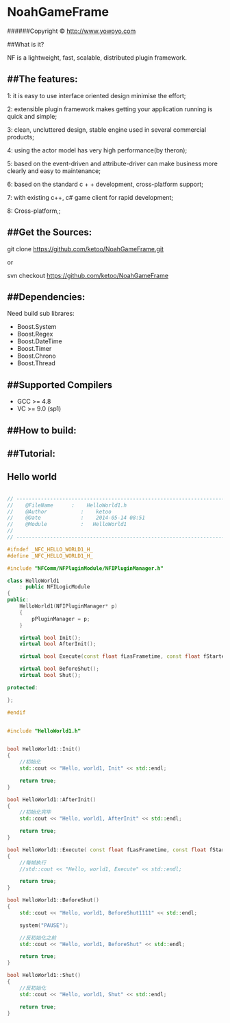 NoahGameFrame
=============
######Copyright © http://www.yowoyo.com

##What is it?

NF is a lightweight, fast, scalable, distributed plugin framework.

##The features:
-------------------

<p>1: it is easy to use interface oriented design minimise the effort;</p>
<p>2: extensible plugin framework makes getting your application running is quick and simple;</p>
<p>3: clean, uncluttered design, stable engine used in several commercial products;</p>
<p>4: using the actor model has very high performance(by theron);</p>
<p>5: based on the event-driven and attribute-driver can make business more clearly and easy to maintenance;</p>
<p>6: based on the standard c + + development, cross-platform support;</p>
<p>7: with existing c++, c# game client for rapid development;</p>
<p>8: Cross-platform,;</p>


##Get the Sources:
-------------------

git clone https://github.com/ketoo/NoahGameFrame.git

or

svn checkout https://github.com/ketoo/NoahGameFrame


##Dependencies:
-------------------

Need build sub librares:

* Boost.System
* Boost.Regex
* Boost.DateTime
* Boost.Timer
* Boost.Chrono
* Boost.Thread

##Supported Compilers
-------------------

* GCC >= 4.8
* VC >= 9.0 (sp1)

##How to build:
-------------------


##Tutorial:
-------------------
Hello world
-----------

```cpp

// -------------------------------------------------------------------------
//    @FileName      :    HelloWorld1.h
//    @Author           :    ketoo
//    @Date             :    2014-05-14 08:51
//    @Module           :   HelloWorld1
//
// -------------------------------------------------------------------------

#ifndef _NFC_HELLO_WORLD1_H_
#define _NFC_HELLO_WORLD1_H_

#include "NFComm/NFPluginModule/NFIPluginManager.h"

class HelloWorld1
    : public NFILogicModule
{
public:
    HelloWorld1(NFIPluginManager* p)
    {
        pPluginManager = p;
    }

    virtual bool Init();
    virtual bool AfterInit();

    virtual bool Execute(const float fLasFrametime, const float fStartedTime);

    virtual bool BeforeShut();
    virtual bool Shut();

protected:

};

#endif


#include "HelloWorld1.h"


bool HelloWorld1::Init()
{
    //初始化
    std::cout << "Hello, world1, Init" << std::endl;

    return true;
}

bool HelloWorld1::AfterInit()
{
    //初始化完毕
    std::cout << "Hello, world1, AfterInit" << std::endl;

    return true;
}

bool HelloWorld1::Execute( const float fLasFrametime, const float fStartedTime )
{
    //每帧执行
    //std::cout << "Hello, world1, Execute" << std::endl;

    return true;
}

bool HelloWorld1::BeforeShut()
{
    std::cout << "Hello, world1, BeforeShut1111" << std::endl;

    system("PAUSE");

    //反初始化之前
    std::cout << "Hello, world1, BeforeShut" << std::endl;

    return true;
}

bool HelloWorld1::Shut()
{
    //反初始化
    std::cout << "Hello, world1, Shut" << std::endl;

    return true;
}
















